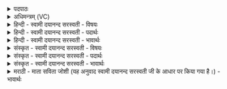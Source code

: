 <details><summary>पदपाठः</summary>

वि। नः॒। इ॒न्द्र॒। मृधः॑। ज॒हि॒। नी॒चा। य॒च्छ॒। पृ॒त॒न्य॒तः। यः। अ॒स्मान्। अ॒भि॒दास॒तीत्य॑भि॒ऽदास॑ति। अध॑रम्। ग॒म॒य॒। तमः॑। उ॒प॒या॒मगृ॑हीत॒ इत्यु॑पया॒मऽगृ॑हीतः। अ॒सि॒। वि॒मृध॒ इति॑ वि॒ऽमृधे॑। ए॒षः। ते॒। योनिः॑। इन्द्रा॑य। त्वा॒। वि॒मृध॒ इति॑ वि॒ऽमृधे॑। ४४।
</details>

<details><summary>अधिमन्त्रम् (VC)</summary>

- इन्द्रो देवता
- शास ऋषिः
- निचृद् अनुष्टुप्, स्वराड् आर्षी गायत्री
- गान्धारः, षड्जः
</details>

<details><summary>हिन्दी - स्वामी दयानन्द सरस्वती - विषयः</summary>

अब सिंह जैसे पीछे लौट कर देखता है, इस प्रकार गृहस्थ कर्म्म के निमित्त राजपक्ष में कुछ उपदेश अगले मन्त्र में किया है ॥
</details>

<details><summary>हिन्दी - स्वामी दयानन्द सरस्वती - पदार्थः</summary>

पदार्थान्वयभाषाः -  हे (इन्द्र) सेनापते ! तू (नः) हमारे (पृतन्यतः) हम से युद्ध करने के लिये सेना की इच्छा करनेहारे शत्रुओं को (जहि) मार और उन (नीचा) नीचों को (यच्छ) वश में ला और जो शत्रुजन (अस्मान्) हम लोगों को (अभिदासति) सब प्रकार दुःख देवे उस (विमृधः) दुष्ट को (तमः) जैसे अन्धकार को सूर्य्य नष्ट करता है, वैसे (अधरम्) अधोगति को (गमय) प्राप्त करा, जिस (ते) तेरा (एषः) उक्त कर्म्म करना (योनिः) राज्य का कारण है, इससे तू हम लोगों से (उपयामगृहीतः) सेना आदि सामग्री से ग्रहण किया हुआ (असि) है, इसी से (त्वा) तुझ को (विमृधे) जिस में बड़े-बड़े युद्ध करनेवाले शत्रुजन हैं, (इन्द्राय) ऐश्वर्य्य देनेवाले उस युद्ध के लिये स्वीकार करते हैं (त्वा) तुझ को (विमृधे) जिस के शत्रु नष्ट हो गये हैं, उस (इन्द्राय) राज्य के लिये प्रेरणा देते हैं अर्थात् अधर्म्म से अपना वर्त्ताव न वर्त्ते ॥४४॥
</details>

<details><summary>हिन्दी - स्वामी दयानन्द सरस्वती - भावार्थः</summary>

भावार्थभाषाः -  जो खोटे काम करनेवाला पुरुष अनेक प्रकार से अपने बल को उन्नति देकर सब को दुःख देना चाहे, उस को राजा सब प्रकार से दण्ड दे। यदि फिर भी वह अपनी अत्यन्त खोटाइयों को न छोड़े तो उसको मार डाले अथवा नगर से इसको दूर निकाल बन्द रक्खे ॥४४॥
</details>

<details><summary>संस्कृत - स्वामी दयानन्द सरस्वती - विषयः</summary>

सिंहावलोकन्यायेन गृहस्थधर्म्मे राजपक्षे किंचिदाह ॥
</details>

<details><summary>संस्कृत - स्वामी दयानन्द सरस्वती - पदार्थः</summary>

पदार्थान्वयभाषाः -  हे इन्द्र सेनापते ! त्वं नोऽस्माकं विमृधो जहि, पृतन्यतो नीचा नीचान् यच्छ। यः शत्रुरस्मानभिदासति तं तमस्सूर्य्य इवाधरं गमय। यस्य ते तवैष योनिरस्ति, स त्वमस्माभिरुपयामगृहीतोऽसि, अत एवेन्द्राय विमृधे त्वां स्वीकुर्म्मो विमृध इन्द्राय त्वा नियोजयामश्च ॥४४॥
</details>

<details><summary>संस्कृत - स्वामी दयानन्द सरस्वती - भावार्थः</summary>

भावार्थभाषाः -  यो दुष्टकर्म्मशीलपुरुषोऽनेकधा बलमुन्नीय सर्वान् पीडयितुमिच्छति, तं राजा सर्वथा दण्डेयत्। यदि स प्रबलतरोपाधिशीलतां न त्यजेत्, तर्हि राष्ट्रादेनं दूरं गमयेद् विनाशयेद्वा ॥४४॥
</details>

<details><summary>मराठी - माता सविता जोशी (यह अनुवाद स्वामी दयानन्द सरस्वती जी के आधार पर किया गया है।) - भावार्थः</summary>

भावार्थभाषाः -  वाईट खोटी कर्मे करणारा पुरुष जर बलवान बनून इतरांना दुःखी करत असेल तर राजाने त्याला दंड द्यावा. जर एवढे करूनही तो वाईट काम सोडत नसेल तर त्याला मृत्युदंड द्यावा किंवा शहराबाहेर दूर कैद करून ठेवावे.
</details>